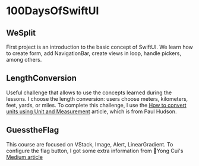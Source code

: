 # 100DaysOfSwiftUI


## WeSplit

First project is an introduction to the basic concept of SwiftUI. We learn how to create form, add NavigationBar, create views in loop, handle pickers, among others.


## LengthConversion

Useful challenge that allows to use the concepts learned during the lessons. 
I choose the length conversion: users choose meters, kilometers, feet, yards, or miles.
To complete this challenge, I use the [How to convert units using Unit and Measurement](https://www.hackingwithswift.com/example-code/system/how-to-convert-units-using-unit-and-measurement) article, which is from Paul Hudson.

## GuesstheFlag

This course are focused on VStack, Image, Alert, LinearGradient. To configure the flag button, I got some extra information from Yong Cui's [Medium article](https://medium.com/better-programming/the-shape-protocol-and-custom-shapes-in-swiftui-1e562efd0e79)





